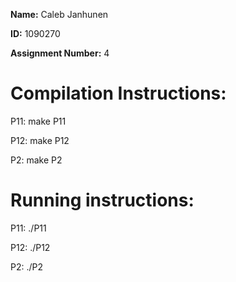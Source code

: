 **Name:** Caleb Janhunen

**ID:** 1090270

**Assignment Number:** 4


# Compilation Instructions:

P11: make P11

P12: make P12

P2: make P2


# Running instructions:

P11: ./P11

P12: ./P12

P2: ./P2